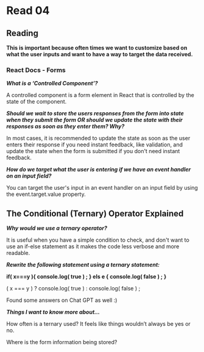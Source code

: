 # Read 04 

## Reading

**This is important because often times we want to customize based on what the user inputs and want to have a way to target the data received.**

### React Docs - Forms

***What is a ‘Controlled Component’?***

A controlled component is a form element in React that is controlled by the state of the component.

***Should we wait to store the users responses from the form into state when they submit the form OR should we update the state with their responses as soon as they enter them? Why?***

In most cases, it is recommended to update the state as soon as the user enters their response if you need instant feedback, like validation, and update the state when the form is submitted if you don't need instant feedback.

***How do we target what the user is entering if we have an event handler on an input field?***

You can target the user's input in an event handler on an input field by using the event.target.value property.

## The Conditional (Ternary) Operator Explained

***Why would we use a ternary operator?***

It is useful when you have a simple condition to check, and don't want to use an if-else statement as it makes the code less verbose and more readable.

***Rewrite the following statement using a ternary statement:***

**if( x===y ){
  console.log( true ) ;
} els e {
  console.log( false ) ;
}**

( x === y ) ? console.log( true ) : console.log( false ) ;

Found some answers on Chat GPT as well :)

***Things I want to know more about…***

How often is a ternary used? It feels like things wouldn’t always be yes or no.

Where is the form information being stored?